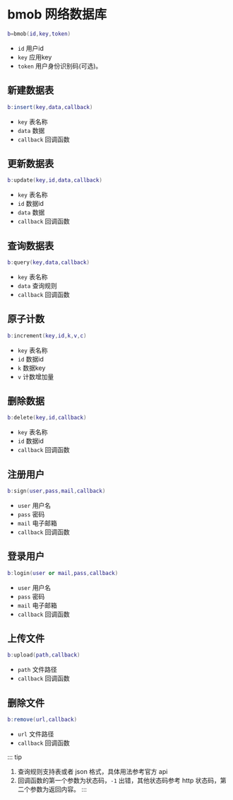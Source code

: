 # bmob 网络数据库
``` lua
b=bmob(id,key,token)
```
* `id` 用户id
* `key` 应用key
* `token` 用户身份识别码(可选)。

## 新建数据表
``` lua
b:insert(key,data,callback)
```
* `key` 表名称
* `data` 数据
* `callback` 回调函数

## 更新数据表
``` lua
b:update(key,id,data,callback)
```
* `key` 表名称
* `id` 数据id
* `data` 数据
* `callback` 回调函数

## 查询数据表
``` lua
b:query(key,data,callback)
```
* `key` 表名称
* `data` 查询规则
* `callback` 回调函数

## 原子计数
``` lua
b:increment(key,id,k,v,c)
```
* `key` 表名称
* `id` 数据id
* `k` 数据key
* `v` 计数增加量

## 删除数据
``` lua
b:delete(key,id,callback)
```
* `key` 表名称
* `id` 数据id
* `callback` 回调函数

## 注册用户
``` lua
b:sign(user,pass,mail,callback)
```
* `user` 用户名
* `pass` 密码
* `mail` 电子邮箱
* `callback` 回调函数

## 登录用户
``` lua
b:login(user or mail,pass,callback)
```
* `user` 用户名
* `pass` 密码
* `mail` 电子邮箱
* `callback` 回调函数

## 上传文件
``` lua
b:upload(path,callback)
```
* `path` 文件路径
* `callback` 回调函数

## 删除文件
``` lua
b:remove(url,callback)
```
* `url` 文件路径
* `callback` 回调函数

::: tip
1. 查询规则支持表或者 json 格式，具体用法参考官方 api
2. 回调函数的第一个参数为状态码，`-1` 出错，其他状态码参考 http 状态码，第二个参数为返回内容。
:::